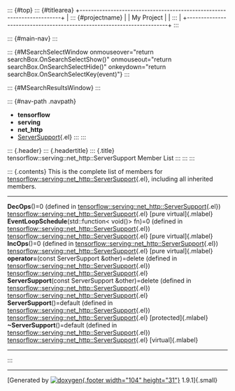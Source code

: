 ::: {#top}
::: {#titlearea}
+-----------------------------------------------------------------------+
| ::: {#projectname}                                                    |
| My Project                                                            |
| :::                                                                   |
+-----------------------------------------------------------------------+
:::

::: {#main-nav}
:::

::: {#MSearchSelectWindow onmouseover="return searchBox.OnSearchSelectShow()" onmouseout="return searchBox.OnSearchSelectHide()" onkeydown="return searchBox.OnSearchSelectKey(event)"}
:::

::: {#MSearchResultsWindow}
:::

::: {#nav-path .navpath}
-   **tensorflow**
-   **serving**
-   **net\_http**
-   [ServerSupport](classtensorflow_1_1serving_1_1net__http_1_1ServerSupport.html){.el}
:::
:::

::: {.header}
::: {.headertitle}
::: {.title}
tensorflow::serving::net\_http::ServerSupport Member List
:::
:::
:::

::: {.contents}
This is the complete list of members for
[tensorflow::serving::net\_http::ServerSupport](classtensorflow_1_1serving_1_1net__http_1_1ServerSupport.html){.el},
including all inherited members.

  --------------------------------------------------------------------------------------------------------------------------------------------------------------------------------------- --------------------------------------------------------------------------------------------------------------------- -------------------------
  **DecOps**()=0 (defined in [tensorflow::serving::net\_http::ServerSupport](classtensorflow_1_1serving_1_1net__http_1_1ServerSupport.html){.el})                                         [tensorflow::serving::net\_http::ServerSupport](classtensorflow_1_1serving_1_1net__http_1_1ServerSupport.html){.el}   [pure virtual]{.mlabel}
  **EventLoopSchedule**(std::function\< void()\> fn)=0 (defined in [tensorflow::serving::net\_http::ServerSupport](classtensorflow_1_1serving_1_1net__http_1_1ServerSupport.html){.el})   [tensorflow::serving::net\_http::ServerSupport](classtensorflow_1_1serving_1_1net__http_1_1ServerSupport.html){.el}   [pure virtual]{.mlabel}
  **IncOps**()=0 (defined in [tensorflow::serving::net\_http::ServerSupport](classtensorflow_1_1serving_1_1net__http_1_1ServerSupport.html){.el})                                         [tensorflow::serving::net\_http::ServerSupport](classtensorflow_1_1serving_1_1net__http_1_1ServerSupport.html){.el}   [pure virtual]{.mlabel}
  **operator=**(const ServerSupport &other)=delete (defined in [tensorflow::serving::net\_http::ServerSupport](classtensorflow_1_1serving_1_1net__http_1_1ServerSupport.html){.el})       [tensorflow::serving::net\_http::ServerSupport](classtensorflow_1_1serving_1_1net__http_1_1ServerSupport.html){.el}   
  **ServerSupport**(const ServerSupport &other)=delete (defined in [tensorflow::serving::net\_http::ServerSupport](classtensorflow_1_1serving_1_1net__http_1_1ServerSupport.html){.el})   [tensorflow::serving::net\_http::ServerSupport](classtensorflow_1_1serving_1_1net__http_1_1ServerSupport.html){.el}   
  **ServerSupport**()=default (defined in [tensorflow::serving::net\_http::ServerSupport](classtensorflow_1_1serving_1_1net__http_1_1ServerSupport.html){.el})                            [tensorflow::serving::net\_http::ServerSupport](classtensorflow_1_1serving_1_1net__http_1_1ServerSupport.html){.el}   [protected]{.mlabel}
  **\~ServerSupport**()=default (defined in [tensorflow::serving::net\_http::ServerSupport](classtensorflow_1_1serving_1_1net__http_1_1ServerSupport.html){.el})                          [tensorflow::serving::net\_http::ServerSupport](classtensorflow_1_1serving_1_1net__http_1_1ServerSupport.html){.el}   [virtual]{.mlabel}
  --------------------------------------------------------------------------------------------------------------------------------------------------------------------------------------- --------------------------------------------------------------------------------------------------------------------- -------------------------
:::

------------------------------------------------------------------------

[Generated by [![doxygen](doxygen.svg){.footer width="104"
height="31"}](https://www.doxygen.org/index.html) 1.9.1]{.small}
